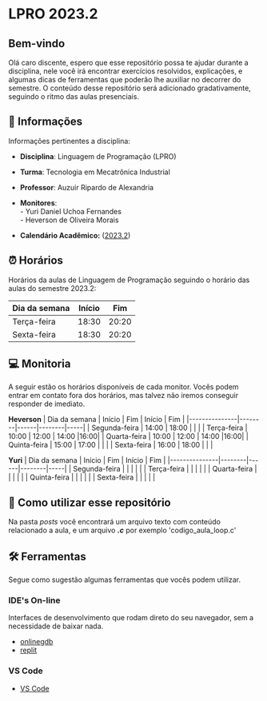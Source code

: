 # LPRO 2023.2

## Bem-vindo

Olá caro discente, espero que esse repositório possa te ajudar durante a disciplina, nele você irá encontrar exercícios resolvidos, explicações, e algumas dicas de ferramentas que poderão lhe auxiliar no decorrer do semestre. O conteúdo desse repositório será adicionado gradativamente, seguindo o ritmo das aulas presenciais. 


## 📝 Informações

Informações pertinentes a disciplina: 

 - **Disciplina**: Linguagem de Programação (LPRO)
 - **Turma**: Tecnologia em Mecatrônica Industrial
 - **Professor**: Auzuir Ripardo de Alexandria
 - **Monitores**:<br> 
					 - Yuri Daniel Uchoa Fernandes<br>
					 - Heverson de Oliveira Morais
				
- **Calendário Acadêmico:** ([2023.2](https://ifce.edu.br/fortaleza/calendario/calendario-2023.2))

## ⏰ Horários

Horários da aulas de Linguagem de Programação seguindo o horário das aulas do semestre 2023.2:

|Dia da semana  |  Início|    Fim        |
|---------------|--------|---------------|
|Terça-feira    |    18:30   |   20:20   |
|Sexta-feira   |     18:30   |    20:20  |


## 💻 Monitoria

A seguir estão os horários disponíveis de cada monitor. Vocês podem entrar em contato fora dos horários, mas talvez não iremos conseguir responder de imediato.


 **Heverson**
| Dia da semana | Início | Fim  | Início | Fim |
|---------------|--------|------|--------|-----|
| Segunda-feira | 14:00 | 18:00 |        |     |
| Terça-feira   | 10:00 | 12:00 | 14:00  |16:00|
| Quarta-feira  | 10:00 | 12:00 | 14:00  |16:00|
| Quinta-feira  | 15:00 | 17:00 |        |     |
| Sexta-feira   | 16:00 | 18:00 |        |     |

**Yuri**
| Dia da semana | Início | Fim  | Início | Fim |
|---------------|--------|------|--------|-----|
| Segunda-feira |        |      |        |     |
| Terça-feira   |        |      |        |     |
| Quarta-feira  |        |      |        |     |
| Quinta-feira  |        |      |        |     |
| Sexta-feira   |        |      |        |     |


## 📝 Como utilizar esse repositório

Na pasta *posts* você encontrará um arquivo texto com conteúdo relacionado a aula, e um arquivo ***.c*** por exemplo 'codigo_aula_loop.c' 

## 🛠️ Ferramentas

Segue como sugestão algumas ferramentas que vocês podem utilizar. 

### IDE's On-line
Interfaces de desenvolvimento que rodam direto do seu navegador, sem a necessidade de baixar nada. 

 - [onlinegdb](https://www.onlinegdb.com/)
 - [replit](https://replit.com/)

### VS Code
 - [VS Code](https://code.visualstudio.com/download)
